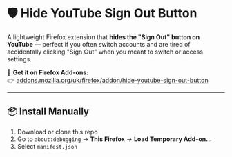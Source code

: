 # 🛡️ Hide YouTube Sign Out Button

A lightweight Firefox extension that **hides the "Sign Out" button on YouTube** — perfect if you often switch accounts and are tired of accidentally clicking "Sign Out" when you meant to switch or access settings.

🔗 **Get it on Firefox Add-ons:**  
👉 [addons.mozilla.org/uk/firefox/addon/hide-youtube-sign-out-button](https://addons.mozilla.org/uk/firefox/addon/hide-youtube-sign-out-button/)

---

## 📦 Install Manually

1. Download or clone this repo  
2. Go to `about:debugging` → **This Firefox** → **Load Temporary Add-on...**  
3. Select `manifest.json`
